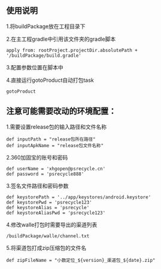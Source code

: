 ## 使用说明

1.将buildPackage放在工程目录下

2.在主工程gradle中引用该文件夹的gradle脚本
    
    apply from: rootProject.projectDir.absolutePath + '/buildPackage/build.gradle'
    
3.配置参数位置在脚本中
    
4.直接运行gotoProduct自动打包task

    gotoProduct

## 注意可能需要改动的环境配置：
1.需要设置release包的输入路径和文件名称

    def inputPath = "release包所在路径"
    def inputApkName = "release包文件名称"

2.360加固宝的账号和密码

    def userName = 'xhgopen@psrecycle.cn'
    def password = 'psrecycle888'

3.签名文件路径和密码参数

    def keystorePath = '../app/keystores/android.keystore'
    def keystorePwd = 'psrecycle123'
    def keystoreAlias = 'psrecycle'
    def keystoreAliasPwd = 'psrecycle123'

4.修改walle打包时需要导出的渠道列表

    /buildPackage/walle/channel.txt

5.将渠道包打成zip压缩包的文件名

    def zipFileName = "小数定位_${version}_渠道包_${date}.zip"